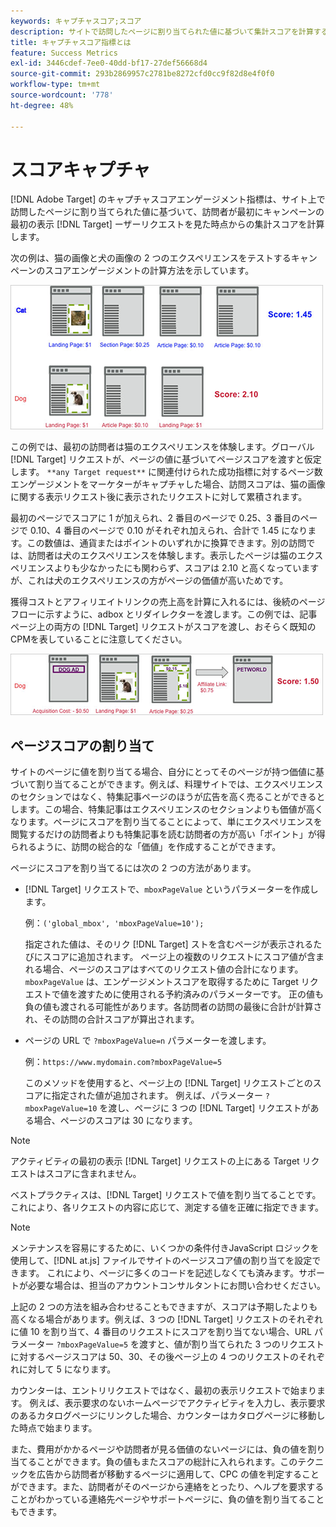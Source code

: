 ```yaml
---
keywords: キャプチャスコア;スコア
description: サイトで訪問したページに割り当てられた値に基づいて集計スコアを計算する  [!DNL Target] Adobeでのスコアエンゲージメント指標について説明します。
title: キャプチャスコア指標とは
feature: Success Metrics
exl-id: 3446cdef-7ee0-40dd-bf17-27def56668d4
source-git-commit: 293b2869957c2781be8272cfd0cc9f82d8e4f0f0
workflow-type: tm+mt
source-wordcount: '778'
ht-degree: 48%

---
```


# スコアキャプチャ

[!DNL Adobe Target] のキャプチャスコアエンゲージメント指標は、サイト上で訪問したページに割り当てられた値に基づいて、訪問者が最初にキャンペーンの最初の表示 [!DNL Target] ーザーリクエストを見た時点からの集計スコアを計算します。

次の例は、猫の画像と犬の画像の 2 つのエクスペリエンスをテストするキャンペーンのスコアエンゲージメントの計算方法を示しています。

![example_score 画像 ](assets/example_score.png)

この例では、最初の訪問者は猫のエクスペリエンスを体験します。グローバル [!DNL Target] リクエストが、ページの値に基づいてページスコアを渡すと仮定します。 `**any Target request**` に関連付けられた成功指標に対するページ数エンゲージメントをマーケターがキャプチャした場合、訪問スコアは、猫の画像に関する表示リクエスト後に表示されたリクエストに対して累積されます。

最初のページでスコアに 1 が加えられ、2 番目のページで 0.25、3 番目のページで 0.10、4 番目のページで 0.10 がそれぞれ加えられ、合計で 1.45 になります。この数値は、通貨またはポイントのいずれかに換算できます。別の訪問では、訪問者は犬のエクスペリエンスを体験します。表示したページは猫のエクスペリエンスよりも少なかったにも関わらず、スコアは 2.10 と高くなっていますが、これは犬のエクスペリエンスの方がページの価値が高いためです。

獲得コストとアフィリエイトリンクの売上高を計算に入れるには、後続のページフローに示すように、adbox とリダイレクターを渡します。この例では、記事ページ上の両方の [!DNL Target] リクエストがスコアを渡し、おそらく既知のCPMを表していることに注意してください。

![example_score2 画像 ](assets/example_score2.png)

## ページスコアの割り当て

サイトのページに値を割り当てる場合、自分にとってそのページが持つ価値に基づいて割り当てることができます。例えば、料理サイトでは、エクスペリエンスのセクションではなく、特集記事ページのほうが広告を高く売ることができるとします。この場合、特集記事はエクスペリエンスのセクションよりも価値が高くなります。ページにスコアを割り当てることによって、単にエクスペリエンスを閲覧するだけの訪問者よりも特集記事を読む訪問者の方が高い「ポイント」が得られるように、訪問の総合的な「価値」を作成することができます。

ページにスコアを割り当てるには次の 2 つの方法があります。

* [!DNL Target] リクエストで、`mboxPageValue` というパラメーターを作成します。

  例：`('global_mbox', 'mboxPageValue=10');`

  指定された値は、そのリク [!DNL Target] ストを含むページが表示されるたびにスコアに追加されます。 ページ上の複数のリクエストにスコア値が含まれる場合、ページのスコアはすべてのリクエスト値の合計になります。 `mboxPageValue` は、エンゲージメントスコアを取得するために Target リクエストで値を渡すために使用される予約済みのパラメーターです。 正の値も負の値も渡される可能性があります。各訪問者の訪問の最後に合計が計算され、その訪問の合計スコアが算出されます。

* ページの URL で `?mboxPageValue=n` パラメーターを渡します。

  例：`https://www.mydomain.com?mboxPageValue=5`

  このメソッドを使用すると、ページ上の [!DNL Target] リクエストごとのスコアに指定された値が追加されます。 例えば、パラメーター `?mboxPageValue=10` を渡し、ページに 3 つの [!DNL Target] リクエストがある場合、ページのスコアは 30 になります。

>[!NOTE]
>
>アクティビティの最初の表示 [!DNL Target] リクエストの上にある Target リクエストはスコアに含まれません。

ベストプラクティスは、[!DNL Target] リクエストで値を割り当てることです。 これにより、各リクエストの内容に応じて、測定する値を正確に指定できます。

>[!NOTE]
>
>メンテナンスを容易にするために、いくつかの条件付きJavaScript ロジックを使用して、[!DNL at.js] ファイルでサイトのページスコア値の割り当てを設定できます。 これにより、ページに多くのコードを記述しなくても済みます。サポートが必要な場合は、担当のアカウントコンサルタントにお問い合わせください。

上記の 2 つの方法を組み合わせることもできますが、スコアは予期したよりも高くなる場合があります。例えば、3 つの [!DNL Target] リクエストのそれぞれに値 10 を割り当て、4 番目のリクエストにスコアを割り当てない場合、URL パラメーター `?mboxPageValue=5` を渡すと、値が割り当てられた 3 つのリクエストに対するページスコアは 50、30、その後ページ上の 4 つのリクエストのそれぞれに対して 5 になります。

カウンターは、エントリリクエストではなく、最初の表示リクエストで始まります。 例えば、表示要求のないホームページでアクティビティを入力し、表示要求のあるカタログページにリンクした場合、カウンターはカタログページに移動した時点で始まります。

また、費用がかかるページや訪問者が見る価値のないページには、負の値を割り当てることができます。負の値もまたスコアの総計に入れられます。このテクニックを広告から訪問者が移動するページに適用して、CPC の値を判定することができます。また、訪問者がそのページから連絡をとったり、ヘルプを要求することがわかっている連絡先ページやサポートページに、負の値を割り当てることもできます。
